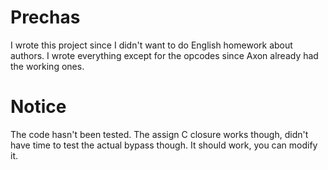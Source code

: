 # Prechas
I wrote this project since I didn't want to do English homework about authors.
I wrote everything except for the opcodes since Axon already had the working ones.

# Notice
The code hasn't been tested. The assign C closure works though, didn't have time to test the actual bypass though.
It should work, you can modify it.
